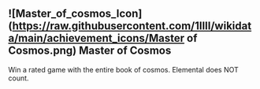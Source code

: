 ## ![Master_of_cosmos_Icon](https://raw.githubusercontent.com/1IlIl/wikidata/main/achievement_icons/Master of Cosmos.png) Master of Cosmos


Win a rated game with the entire book of cosmos. Elemental does NOT count.
